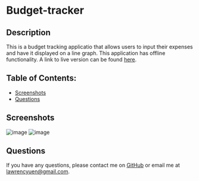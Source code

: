 # Budget-tracker

## Description
This is a budget tracking applicatio that allows users to input their expenses and have it displayed on a line graph. This application has offline functionality. A link to live version can be found [here](https://cryptic-lake-47966.herokuapp.com/).
    
    
## Table of Contents:

* [Screenshots](#screenshots)
* [Questions](#questions)


## Screenshots
![image](https://user-images.githubusercontent.com/64458077/126057345-a3b6a7c8-18d8-4aff-a135-70b14aed957b.png)
![image](https://user-images.githubusercontent.com/64458077/126057346-222daab1-4fe3-47c0-b358-22b6cfe43c0e.png)


## Questions
If you have any questions, please contact me on [GitHub](https://github.com/lwrnce) or email me at lawrencyuen@gmail.com.